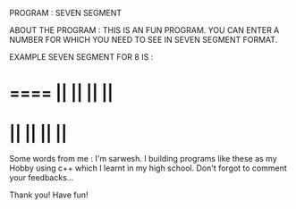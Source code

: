 PROGRAM	:	SEVEN SEGMENT


ABOUT THE PROGRAM :
	THIS IS AN FUN PROGRAM. YOU CAN ENTER A NUMBER FOR WHICH YOU NEED TO SEE IN SEVEN SEGMENT FORMAT.





EXAMPLE SEVEN SEGMENT FOR 8 IS :

   ====
 ||    ||
 ||    ||
   ====
 ||    ||
 ||    ||
   ====



Some words from me :
	I'm sarwesh. I building programs like these as my Hobby using c++ which I learnt in my high school. Don't forgot to comment your feedbacks...

Thank you!
Have fun!

